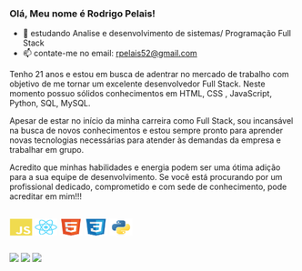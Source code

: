 ### Olá, Meu nome é Rodrigo Pelais!

- 🌱 estudando Analise e desenvolvimento de sistemas/ Programação Full Stack
- 📫 contate-me no email:  rpelais52@gmail.com

Tenho 21 anos e estou em busca de adentrar no mercado de trabalho com objetivo de me tornar um excelente desenvolvedor Full Stack.
Neste momento possuo sólidos conhecimentos em HTML, CSS , JavaScript, Python, SQL, MySQL. 

Apesar de estar no início da minha carreira como Full Stack, sou incansável na busca de novos conhecimentos e estou sempre pronto para aprender novas tecnologias necessárias para atender às demandas da empresa e trabalhar em grupo.

Acredito que minhas habilidades e energia podem ser uma ótima adição para a sua equipe de desenvolvimento. Se você está procurando por um profissional dedicado, comprometido e com sede de conhecimento, pode acreditar em mim!!!

<div style="display: inline_block"><br>
  <img align="center" alt="Rodrigo-Js" height="30" width="40" src="https://raw.githubusercontent.com/devicons/devicon/master/icons/javascript/javascript-plain.svg">
  <img align="center" alt="Rodrigo-React" height="30" width="40" src="https://raw.githubusercontent.com/devicons/devicon/master/icons/react/react-original.svg">
  <img align="center" alt="Rodrigo-HTML" height="30" width="40" src="https://raw.githubusercontent.com/devicons/devicon/master/icons/html5/html5-original.svg">
  <img align="center" alt="Rodrigo-CSS" height="30" width="40" src="https://raw.githubusercontent.com/devicons/devicon/master/icons/css3/css3-original.svg">
  <img align="center" alt="Rafa-Python" height="30" width="40" src="https://raw.githubusercontent.com/devicons/devicon/master/icons/python/python-original.svg">
</div>
  
  ##
 
<div>
  <a target="_blank href="https://www.instagram.com/rodrigopelaiss_/" target="_blank"><img src="https://img.shields.io/badge/-Instagram-%23E4405F?style=for-the-badge&logo=instagram&logoColor=white" target="_blank"></a>
  <a href = "mailto:rpelais52@gmail.com" > <img src= "https://img.shields.io/badge/-Gmail-%23333?style=for-the-badge&logo=gmail&logoColor=white" target="_blank"></a>
  <a href="https://www.linkedin.com/in/rodrigo-pelais-4bba57248/" target="_blank"><img src="https://img.shields.io/badge/-LinkedIn-%230077B5?style=for-the-badge&logo=linkedin&logoColor=white" target="_blank"></a> 
  
